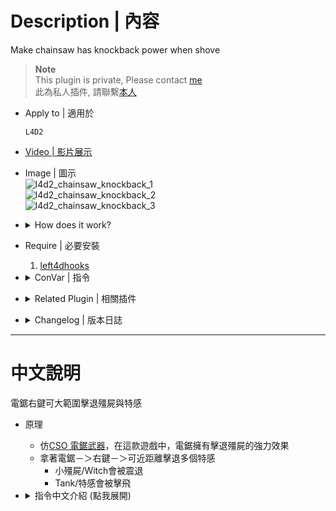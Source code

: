 # Description | 內容
Make chainsaw has knockback power when shove

> __Note__ <br/>
This plugin is private, Please contact [me](/#私人插件列表-private-plugins-list)<br/>
此為私人插件, 請聯繫[本人](/#私人插件列表-private-plugins-list)

* Apply to | 適用於
    ```
    L4D2
    ```

* [Video | 影片展示](https://youtu.be/1UN9_FC7K44)

* Image | 圖示
    <br/>![l4d2_chainsaw_knockback_1](image/l4d2_chainsaw_knockback_1.gif)
    <br/>![l4d2_chainsaw_knockback_2](image/l4d2_chainsaw_knockback_2.gif)
    <br/>![l4d2_chainsaw_knockback_3](image/l4d2_chainsaw_knockback_3.gif)

* <details><summary>How does it work?</summary>

    * Idea comes from [Counter Strike Online Chainsaw](https://cso.fandom.com/wiki/Ripper#Advantages)
    * Hold Chainsaw and shove, it can knock back multiple targets at once in close range
        * Tank/Witch/Common Infected/Special Infected
    * Modify knockback power and damage in file: [data/l4d2_chainsaw_knockback.cfg](data/l4d2_chainsaw_knockback.cfg)
</details>

* Require | 必要安裝
    1. [left4dhooks](https://forums.alliedmods.net/showthread.php?t=321696)

* <details><summary>ConVar | 指令</summary>

    * cfg/sourcemod/l4d2_chainsaw_knockback.cfg
        ```php
        // 0=Plugin off, 1=Plugin on.
        l4d2_chainsaw_knockback_enable "1"
        ```
</details>

* <details><summary>Related Plugin | 相關插件</summary>

    1. [l4d2_cso_knockback](/L4D_插件/Nothing_Impossible_無理改造版/l4d2_cso_knockback): Weapons and Melees now have knockback power like CSO
        * 武器與近戰都有CSO 殭屍擊退效果
</details>

* <details><summary>Changelog | 版本日誌</summary>

    * v1.0 (2025-10-8)
        * Initial Release
</details>

- - - -
# 中文說明
電鋸右鍵可大範圍擊退殭屍與特感

* 原理
    * 仿[CSO 電鋸武器](https://cso.fandom.com/wiki/Ripper#Advantages)，在這款遊戲中，電鋸擁有擊退殭屍的強力效果
    * 拿著電鋸－＞右鍵－＞可近距離擊退多個特感
        * 小殭屍/Witch會被震退
        * Tank/特感會被擊飛

* <details><summary>指令中文介紹 (點我展開)</summary>

    * cfg/sourcemod/l4d2_chainsaw_knockback.cfg
        ```php
        // 0=關閉插件, 1=啟動插件
        l4d2_chainsaw_knockback_enable "1"
        ```
</details>
